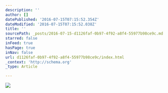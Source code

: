 ```yaml
---
description: ''
author: []
datePublished: '2016-07-15T07:15:52.354Z'
dateModified: '2016-07-15T07:15:52.038Z'
title: ''
sourcePath: _posts/2016-07-15-d1126faf-0b97-4f92-a8f4-55977b98ce9c.md
starred: false
inFeed: true
hasPage: true
inNav: false
url: d1126faf-0b97-4f92-a8f4-55977b98ce9c/index.html
_context: 'http://schema.org'
_type: Article

---
```

![](https://the-grid-user-content.s3-us-west-2.amazonaws.com/246f23d0-bad9-4e57-be81-a3009b559304.jpg)